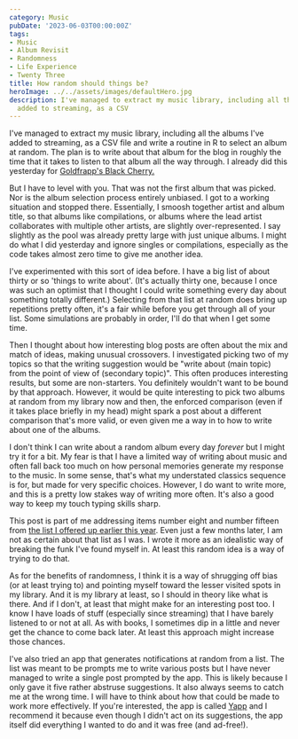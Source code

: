 ```yaml
---
category: Music
pubDate: '2023-06-03T00:00:00Z'
tags:
- Music
- Album Revisit
- Randomness
- Life Experience
- Twenty Three
title: How random should things be?
heroImage: ../../assets/images/defaultHero.jpg
description: I've managed to extract my music library, including all the albums I've
  added to streaming, as a CSV
---
```

I've managed to extract my music library, including all the albums I've added to streaming, as a CSV file and write a routine in R to select an album at random. The plan is to write about that album for the blog in roughly the time that it takes to listen to that album all the way through. I already did this yesterday for [Goldfrapp's Black Cherry.](/goldfrapp-black-cherry)

But I have to level with you. That was not the first album that was picked. Nor is the album selection process entirely unbiased. I got to a working situation and stopped there. Essentially, I smoosh together artist and album title, so that albums like compilations, or albums where the lead artist collaborates with multiple other artists, are slightly over-represented. I say slightly as the pool was already pretty large with just unique albums. I might do what I did yesterday and ignore singles or compilations, especially as the code takes almost zero time to give me another idea.

I've experimented with this sort of idea before. I have a big list of about thirty or so 'things to write about'. (It's actually thirty one, because I once was such an optimist that I thought I could write something every day about something totally different.) Selecting from that list at random does bring up repetitions pretty often, it's a fair while before you get through all of your list. Some simulations are probably in order, I'll do that when I get some time. 

Then I thought about how interesting blog posts are often about the mix and match of ideas, making unusual crossovers. I investigated picking two of my topics so that the writing suggestion would be "write about (main topic) from the point of view of (secondary topic)". This often produces interesting results, but some are non-starters. You definitely wouldn't want to be bound by that approach. However, it would be quite interesting to pick two albums at random from my library now and then, the enforced comparison (even if it takes place briefly in my head) might spark a post about a different comparison that's more valid, or even given me a way in to how to write about one of the albums. 

I don't think I can write about a random album every day *forever* but I might try it for a bit. My fear is that I have a limited way of writing about music and often fall back too much on how personal memories generate my response to the music. In some sense, that's what my understated classics sequence is for, but made for very specific choices. However, I do want to write more, and this is a pretty low stakes way of writing more often. It's also a good way to keep my touch typing skills sharp. 

This post is part of me addressing items number eight and number fifteen from [the list I offered up earlier this year](/a-list-for-23). Even just a few months later, I am not as certain about that list as I was. I wrote it more as an idealistic way of breaking the funk I've found myself in. At least this random idea is a way of trying to do that.

As for the benefits of randomness, I think it is a way of shrugging off bias (or at least trying to) and pointing myself toward the lesser visited spots in my library. And it is my library at least, so I should in theory like what is there. And if I don't, at least that might make for an interesting post too. I know I have loads of stuff (especially since streaming) that I have barely listened to or not at all. As with books, I sometimes dip in a little and never get the chance to come back later. At least this approach might increase those chances.

I've also tried an app that generates notifications at random from a list. The list was meant to be prompts me to write various posts but I have never managed to write a single post prompted by the app. This is likely because I only gave it five rather abstruse suggestions. It also always seems to catch me at the wrong time. I will have to think about how that could be made to work more effectively. If you're interested, the app is called [Yapp](https://apps.apple.com/app/id1437096658) and I recommend it because even though I didn't act on its suggestions, the app itself did everything I wanted to do and it was free (and ad-free!).